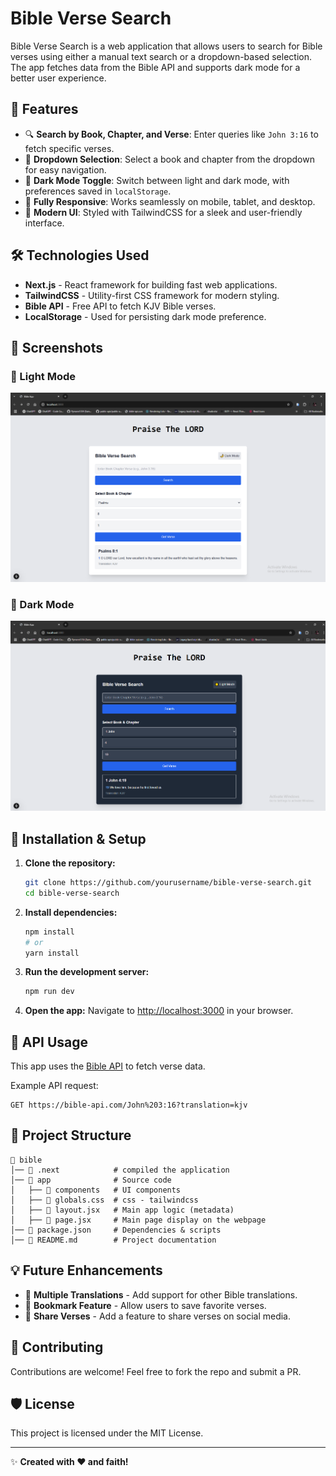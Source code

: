 # Bible Verse Search

Bible Verse Search is a web application that allows users to search for Bible verses using either a manual text search or a dropdown-based selection. The app fetches data from the Bible API and supports dark mode for a better user experience.

## 🚀 Features

- 🔍 **Search by Book, Chapter, and Verse**: Enter queries like `John 3:16` to fetch specific verses.
- 📖 **Dropdown Selection**: Select a book and chapter from the dropdown for easy navigation.
- 🌙 **Dark Mode Toggle**: Switch between light and dark mode, with preferences saved in `localStorage`.
- 📱 **Fully Responsive**: Works seamlessly on mobile, tablet, and desktop.
- 🎨 **Modern UI**: Styled with TailwindCSS for a sleek and user-friendly interface.

## 🛠️ Technologies Used

- **Next.js** - React framework for building fast web applications.
- **TailwindCSS** - Utility-first CSS framework for modern styling.
- **Bible API** - Free API to fetch KJV Bible verses.
- **LocalStorage** - Used for persisting dark mode preference.

## 📸 Screenshots

### 🔹 Light Mode
![Light Mode](screenshots/lightMode.PNG)

### 🔹 Dark Mode
![Dark Mode](screenshots/darkmode.PNG)

## 🚀 Installation & Setup

1. **Clone the repository:**

   ```sh
   git clone https://github.com/yourusername/bible-verse-search.git
   cd bible-verse-search
   ```

2. **Install dependencies:**

   ```sh
   npm install
   # or
   yarn install
   ```

3. **Run the development server:**

   ```sh
   npm run dev
   ```

4. **Open the app:**
   Navigate to [http://localhost:3000](http://localhost:3000) in your browser.

## 🔗 API Usage

This app uses the [Bible API](https://bible-api.com/) to fetch verse data.

Example API request:

```
GET https://bible-api.com/John%203:16?translation=kjv
```

## 📂 Project Structure

```
📁 bible
│── 📂 .next            # compiled the application
│── 📂 app              # Source code
│   ├── 📂 components   # UI components
│   ├── 📜 globals.css  # css - tailwindcss
│   ├── 📜 layout.jsx   # Main app logic (metadata)
│   ├── 📜 page.jsx     # Main page display on the webpage
│── 📜 package.json     # Dependencies & scripts
│── 📜 README.md        # Project documentation
```

## 💡 Future Enhancements

- 📜 **Multiple Translations** - Add support for other Bible translations.
- 🔖 **Bookmark Feature** - Allow users to save favorite verses.
- 📢 **Share Verses** - Add a feature to share verses on social media.

## 🤝 Contributing

Contributions are welcome! Feel free to fork the repo and submit a PR.

## 🛡️ License

This project is licensed under the MIT License.

---

✨ **Created with ❤️ and faith!**
